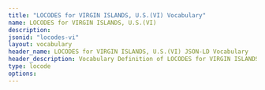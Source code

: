 ```yaml
---
title: "LOCODES for VIRGIN ISLANDS, U.S.(VI) Vocabulary"
name: LOCODES for VIRGIN ISLANDS, U.S.(VI) 
description: 
jsonid: "locodes-vi"
layout: vocabulary
header_name: LOCODES for VIRGIN ISLANDS, U.S.(VI) JSON-LD Vocabulary
header_description: Vocabulary Definition of LOCODES for VIRGIN ISLANDS, U.S.(VI) semantics in HTML format. JSON-LD format is available at [locodes-vi.jsonld](/vocabulary/locodes-vi.jsonld)
type: locode
options:
---
```

